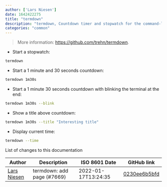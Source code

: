 ```yaml
---
author: ['Lars Niesen']
date: 1642422275
title: "termdown"
description: "termdown, Countdown timer and stopwatch for the command-line."
categories: "common"
---
```

> More information: <https://github.com/trehn/termdown>.

- Start a stopwatch:

```bash
termdown
```

- Start a 1 minute and 30 seconds countdown:

```bash
termdown 1m30s
```

- Start a 1 minute 30 seconds countdown with blinking the terminal at the end:

```bash
termdown 1m30s --blink
```

- Show a title above countdown:

```bash
termdown 1m30s --title "Interesting title"
```

- Display current time:

```bash
termdown --time
```
List of changes to this documentation


Author | Description | ISO 8601 Date | GitHub link
------|-----|-----|-----
[Lars Niesen](mailto:lars.niesen@gmx.de) | termdown: add page (#7669) | 2022-01-17T13:24:35 | [0230ee6b5bfd](https://github.com/tldr-pages/tldr/commit/0230ee6b5bfd88a175380ac78d092ac82097fd33)

